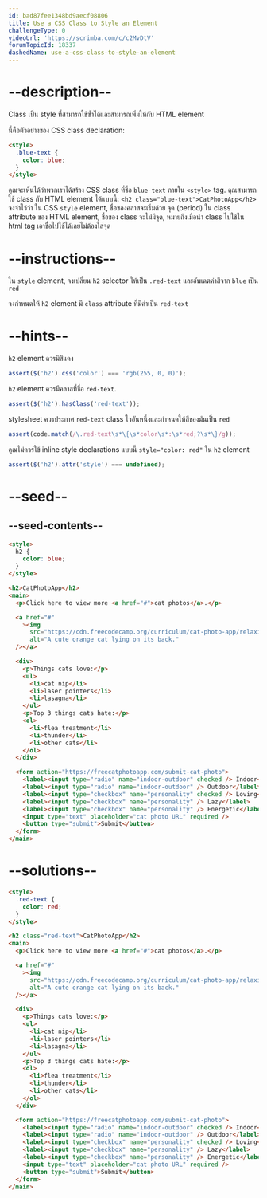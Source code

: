 ```yaml
---
id: bad87fee1348bd9aecf08806
title: Use a CSS Class to Style an Element
challengeType: 0
videoUrl: 'https://scrimba.com/c/c2MvDtV'
forumTopicId: 18337
dashedName: use-a-css-class-to-style-an-element
---
```


# --description--

Class เป็น style ที่สามารถใช้ซ้ำได้และสามารถเพิ่มให้กับ HTML element

นี่คือตัวอย่างของ CSS class declaration:

```html
<style>
  .blue-text {
    color: blue;
  }
</style>
```

คุณจะเห็นได้ว่าพวกเราได้สร้าง CSS class ที่ชื่อ `blue-text` ภายใน `<style>` tag.
คุณสามารถใช้ class กับ HTML element ได้แบบนี้: `<h2 class="blue-text">CatPhotoApp</h2>`
จงจำไว้ว่า ใน CSS `style` element, ชื่อของคลาสจะเริ่มด้วย จุด (period)
ใน class attribute ของ HTML element, ชื่อของ class จะไม่มีจุด, หมายถึงเมื่อนำ class ไปใช้ใน html tag เอาชื่อไปใช้ได้เลยไม่ต้องใส่จุด

# --instructions--

ใน `style` element, จงเปลี่ยน `h2` selector ให้เป็น `.red-text` และอัพเดตค่าสีจาก `blue` เป็น `red`

จงกำหนดให้ `h2` element มี `class` attribute ที่มีค่าเป็น `red-text`

# --hints--

`h2` element ควรมีสีแดง

```js
assert($('h2').css('color') === 'rgb(255, 0, 0)');
```

`h2` element ควรมีคลาสที่ชื่อ `red-text`.

```js
assert($('h2').hasClass('red-text'));
```

stylesheet ควรประกาศ `red-text` class ไวอันหนึ่งและกำหนดให้สีของมันเป็น `red`

```js
assert(code.match(/\.red-text\s*\{\s*color\s*:\s*red;?\s*\}/g));
```

คุณไม่ควรใข้ inline style declarations แบบนี้ `style="color: red"` ใน `h2` element

```js
assert($('h2').attr('style') === undefined);
```

# --seed--

## --seed-contents--

```html
<style>
  h2 {
    color: blue;
  }
</style>

<h2>CatPhotoApp</h2>
<main>
  <p>Click here to view more <a href="#">cat photos</a>.</p>

  <a href="#"
    ><img
      src="https://cdn.freecodecamp.org/curriculum/cat-photo-app/relaxing-cat.jpg"
      alt="A cute orange cat lying on its back."
  /></a>

  <div>
    <p>Things cats love:</p>
    <ul>
      <li>cat nip</li>
      <li>laser pointers</li>
      <li>lasagna</li>
    </ul>
    <p>Top 3 things cats hate:</p>
    <ol>
      <li>flea treatment</li>
      <li>thunder</li>
      <li>other cats</li>
    </ol>
  </div>

  <form action="https://freecatphotoapp.com/submit-cat-photo">
    <label><input type="radio" name="indoor-outdoor" checked /> Indoor</label>
    <label><input type="radio" name="indoor-outdoor" /> Outdoor</label><br />
    <label><input type="checkbox" name="personality" checked /> Loving</label>
    <label><input type="checkbox" name="personality" /> Lazy</label>
    <label><input type="checkbox" name="personality" /> Energetic</label><br />
    <input type="text" placeholder="cat photo URL" required />
    <button type="submit">Submit</button>
  </form>
</main>
```

# --solutions--

```html
<style>
  .red-text {
    color: red;
  }
</style>

<h2 class="red-text">CatPhotoApp</h2>
<main>
  <p>Click here to view more <a href="#">cat photos</a>.</p>

  <a href="#"
    ><img
      src="https://cdn.freecodecamp.org/curriculum/cat-photo-app/relaxing-cat.jpg"
      alt="A cute orange cat lying on its back."
  /></a>

  <div>
    <p>Things cats love:</p>
    <ul>
      <li>cat nip</li>
      <li>laser pointers</li>
      <li>lasagna</li>
    </ul>
    <p>Top 3 things cats hate:</p>
    <ol>
      <li>flea treatment</li>
      <li>thunder</li>
      <li>other cats</li>
    </ol>
  </div>

  <form action="https://freecatphotoapp.com/submit-cat-photo">
    <label><input type="radio" name="indoor-outdoor" checked /> Indoor</label>
    <label><input type="radio" name="indoor-outdoor" /> Outdoor</label><br />
    <label><input type="checkbox" name="personality" checked /> Loving</label>
    <label><input type="checkbox" name="personality" /> Lazy</label>
    <label><input type="checkbox" name="personality" /> Energetic</label><br />
    <input type="text" placeholder="cat photo URL" required />
    <button type="submit">Submit</button>
  </form>
</main>
```
